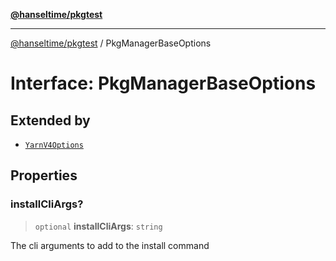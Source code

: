 [**@hanseltime/pkgtest**](../README.md)

***

[@hanseltime/pkgtest](../README.md) / PkgManagerBaseOptions

# Interface: PkgManagerBaseOptions

## Extended by

- [`YarnV4Options`](YarnV4Options.md)

## Properties

### installCliArgs?

> `optional` **installCliArgs**: `string`

The cli arguments to add to the install command
